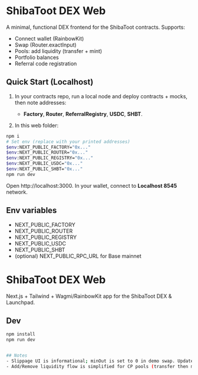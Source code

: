 # ShibaToot DEX Web

A minimal, functional DEX frontend for the ShibaToot contracts. Supports:
- Connect wallet (RainbowKit)
- Swap (Router.exactInput)
- Pools: add liquidity (transfer + mint)
- Portfolio balances
- Referral code registration

## Quick Start (Localhost)

1) In your contracts repo, run a local node and deploy contracts + mocks, then note addresses:
   - **Factory**, **Router**, **ReferralRegistry**, **USDC**, **SHBT**.

2) In this web folder:

```bash
npm i
# Set env (replace with your printed addresses)
$env:NEXT_PUBLIC_FACTORY="0x..."
$env:NEXT_PUBLIC_ROUTER="0x..."
$env:NEXT_PUBLIC_REGISTRY="0x..."
$env:NEXT_PUBLIC_USDC="0x..."
$env:NEXT_PUBLIC_SHBT="0x..."
npm run dev
```

Open http://localhost:3000. In your wallet, connect to **Localhost 8545** network.

## Env variables
- NEXT_PUBLIC_FACTORY
- NEXT_PUBLIC_ROUTER
- NEXT_PUBLIC_REGISTRY
- NEXT_PUBLIC_USDC
- NEXT_PUBLIC_SHBT
- (optional) NEXT_PUBLIC_RPC_URL for Base mainnet


# ShibaToot DEX Web

Next.js + Tailwind + Wagmi/RainbowKit app for the ShibaToot DEX & Launchpad.

## Dev
```bash
npm install
npm run dev


## Notes
- Slippage UI is informational; minOut is set to 0 in demo swap. Update before production.
- Add/Remove liquidity flow is simplified for CP pools (transfer then mint).
